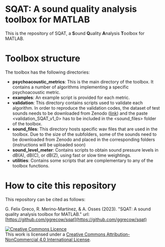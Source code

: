 # SQAT: A sound quality analysis toolbox for MATLAB
This is the repository of SQAT, a **S**ound **Q**uality **A**nalysis **T**oolbox for MATLAB.

# Toolbox structure
The toolbox has the following directories:
- **psychoacoustic_metrics**: This is the main directory of the toolbox. It contains a number of algorithms implementing a specific psychoacoustic metric. 
- **examples**: An example script is provided for each metric.
- **validation**: This directory contains scripts used to validate each algorithm. In order to reproduce the validation codes, the dataset of test sounds needs to be downloaded from Zenodo ([link](https://doi.org/10.5281/zenodo.7933206)) and the paste <validation_SQAT_v1_0> has to be included in the <sound_files> folder of the toolbox.
- **sound_files**: This directory hosts specific wav files that are used in the toolbox. Due to the size of the subfolders, some of the sounds need to be downloaded from Zenodo and placed in the corresponding folders (instructions will be uploaded soon)
- **sound_level_meter**: Contains scripts to obtain sound pressure levels in dB(A), dB(C), or dB(Z), using fast or slow time weightings.
- **utilities**: Contains some scripts that are complementary to any of the toolbox functions.


# How to cite this repository
This repository can be cited as follows: 

G. Felix Greco, R. Merino-Martínez, & A. Osses (2023). "SQAT: A sound quality analysis toolbox for MATLAB." url: [https://github.com/ggrecow/sqat](https://github.com/ggrecow/sqat)

<a rel="license" href="http://creativecommons.org/licenses/by-nc/4.0/"><img alt="Creative Commons Licence" style="border-width:0" src="https://i.creativecommons.org/l/by-nc/4.0/88x31.png" /></a><br />This work is licensed under a <a rel="license" href="http://creativecommons.org/licenses/by-nc/4.0/">Creative Commons Attribution-NonCommercial 4.0 International License</a>.


